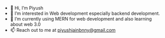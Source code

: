 - 👋 Hi, I’m Piyush
- 👀 I’m interested in Web development especially backend development.
- 🌱 I’m currently using MERN for web development and also learning about web 3.0
- 📫 Reach out to me at piyushjainbnny@gmail.com

<!---
piyushjainbny/piyushjainbny is a ✨ special ✨ repository because its `README.md` (this file) appears on your GitHub profile.
You can click the Preview link to take a look at your changes.
--->
